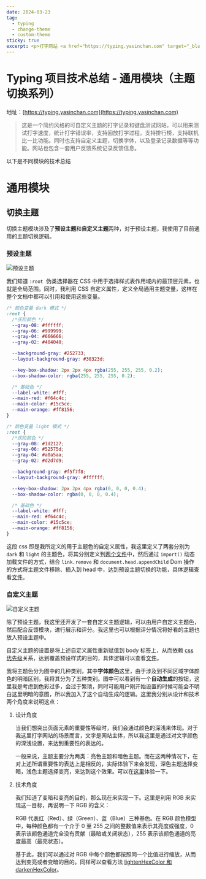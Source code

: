 ```yaml
---
date: 2024-03-23
tag:
  - typing
  - change-theme
  - custom-theme
sticky: true
excerpt: <p>打字网站 <a href="https://typing.yasinchan.com" target="_blank">Typing</a> 介绍</p>
---
```


# Typing 项目技术总结 - 通用模块（主题切换系列）

地址：[https://typing.yasinchan.com](https://typing.yasinchan.com)

> 这是一个简约风格的可自定义主题的打字记录和键盘测试网站，可以用来测试打字速度，统计打字错误率，支持回放打字过程，支持排行榜，支持联机比一比功能。同时也支持自定义主题，切换字体，以及登录记录数据等等功能。网站也包含一套用户反馈系统记录反馈信息。

以下是不同模块的技术总结

# 通用模块

## 切换主题

切换主题模块涉及了**预设主题**和**自定义主题**两种，对于预设主题，我使用了目前通用的主题切换逻辑。

### 预设主题

![预设主题](https://file.yasinchan.com/JLM2zxbFSe5j7JwItquftrRoe7nExToc/1745432064.png)

我们知道 `:root`  伪类选择器在 CSS 中用于选择样式表作用域内的最顶层元素，也就是全局范围。同时，我利用 CSS 自定义属性，定义全局通用主题变量，这样在整个文档中都可以引用和使用这些变量。

```css
/* 颜色变量 dark 模式 */
:root {
  /*灰阶颜色 */
  --gray-08: #ffffff;
  --gray-06: #999999;
  --gray-04: #666666;
  --gray-02: #404040;

  --background-gray: #252733;
  --layout-background-gray: #30323d;

  --key-box-shadow: 2px 2px 4px rgba(255, 255, 255, 0.2);
  --box-shadow-color: rgba(255, 255, 255, 0.2);

  /* 基础色 */
  --label-white: #fff;
  --main-red: #f64c4c;
  --main-color: #15c5ce;
  --main-orange: #ff8156;
}

/* 颜色变量 light 模式 */
:root {
  /*灰阶颜色 */
  --gray-08: #1d2127;
  --gray-06: #52575d;
  --gray-04: #a0a5aa;
  --gray-02: #d2d7d9;

  --background-gray: #f5f7f8;
  --layout-background-gray: #ffffff;

  --key-box-shadow: 2px 2px 4px rgba(0, 0, 0, 0.4);
  --box-shadow-color: rgba(0, 0, 0, 0.4);

  /* 基础色 */
  --label-white: #fff;
  --main-red: #f64c4c;
  --main-color: #15c5ce;
  --main-orange: #ff8156;
}
```

这段 css 即是我所定义的用于主题色的自定义属性，我这里定义了两套分别为 `dark` 和 `light` 的主题色，将其分别定义到[两个文件](https://github.com/YasinChan/typing/tree/main/src/assets/theme)中，然后通过 `import()` 动态加载文件的方式，结合 `link.remove` 和 `document.head.appendChild` Dom 操作的方式将主题文件移除、插入到 head 中，达到预设主题切换的功能，具体逻辑查看[文件](https://github.com/YasinChan/typing/blob/main/src/common/theme.ts)。

### 自定义主题

![自定义主题](https://file.yasinchan.com/iY9lqu2UeDjKEHg7MoRthRitWQHm5N99/4096162448.png)

除了预设主题，我这里还开发了一套自定义主题逻辑，可以由用户自定义主题色，然后配合反馈模块，进行展示和评分。我这里也可以根据评分情况将好看的主题也放入预设主题中。

自定义主题的设置是将上述自定义属性重新赋值到 body 标签上，从而依赖 [css 优先级](https://developer.mozilla.org/zh-CN/docs/Web/CSS/Specificity)关系，达到覆盖预设样式的目的，具体逻辑可以查看[文件](https://github.com/YasinChan/typing/blob/main/src/common/color.ts)。

我将主题色分为图中的几种类别，其中**字体颜色**这里，由于涉及到不同区域字体颜色的明暗区别，我将其分为了五种类别。图中可以看到有一个**自动生成**的按钮，这里我是考虑到色彩过多，会过于繁琐，同时可能用户刚开始设置的时候可能会不明白这里明暗的意图，所以我加入了这个自动生成的逻辑。这里我分别从设计和技术两个角度来说明这点：

1. 设计角度

   当我们想突出页面元素的重要性等级时，我们会通过颜色的深浅来体现。对于我这里打字网站的场景而言，文字是网站主体，所以我这里是通过对文字颜色的深浅设置，来达到重要性的表达的。

   一般来说，主题主要分为两类：亮色主题和暗色主题。而在这两种情况下，在对上述所谓重要性的表达上是相反的，实际体验下来会发现，深色主题选择变暗，浅色主题选择变亮，来达到这个效果。可以在[这里](https://typing.yasinchan.com/)体验一下。

2. 技术角度

   我们知道了变暗和变亮的目的，那么现在来实现一下。这里是利用 RGB 来实现这一目标，再说明一下 RGB 的含义：

   RGB 代表红（Red）、绿（Green）、蓝（Blue）三种基色。在 RGB 颜色模型中，每种颜色都有一个介于 0 至 255 之间的整数值来表示其亮度或强度，0 表示该颜色通道完全没有贡献（最暗或关闭状态），255 表示该颜色通道的亮度最高（最亮状态）。

   基于此，我们可以通过对 RGB 中每个颜色都按照同一个比值进行缩放，从而达到变亮或者变暗的目的。同样可以查看方法 [lightenHexColor 和 darkenHexColor](https://github.com/YasinChan/typing/blob/7fdaa2ebc07c4c3606519d20e9cc684befacb696/src/common/color.ts#L72)。
